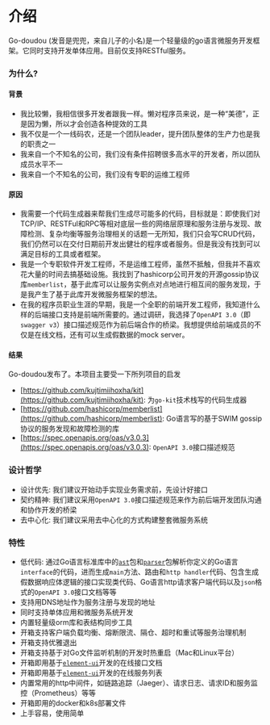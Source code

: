 # 介绍
Go-doudou (发音是兜兜，来自儿子的小名)是一个轻量级的go语言微服务开发框架。它同时支持开发单体应用。目前仅支持RESTful服务。

### 为什么?
#### 背景
- 我比较懒，我相信很多开发者跟我一样。懒对程序员来说，是一种“美德”，正是因为懒，所以才会创造各种提效的工具
- 我不仅是一个一线码农，还是一个团队leader，提升团队整体的生产力也是我的职责之一
- 我来自一个不知名的公司，我们没有条件招聘很多高水平的开发者，所以团队成员水平不一
- 我来自一个不知名的公司，我们没有专职的运维工程师

#### 原因
- 我需要一个代码生成器来帮我们生成尽可能多的代码，目标就是：即使我们对TCP/IP、RESTFul和RPC等相对底层一些的网络层原理和服务注册与发现、故障检测、复杂均衡等服务治理相关的话题一无所知，我们只会写CRUD代码，我们仍然可以在交付日期前开发出健壮的程序或者服务。但是我没有找到可以满足目标的工具或者框架。
- 我是一个专职软件开发工程师，不是运维工程师，虽然不抵触，但我并不喜欢花大量的时间去搞基础设施。我找到了hashicorp公司开发的开源gossip协议库`memberlist`，基于此库可以让服务实例点对点地进行相互间的服务发现，于是我产生了基于此库开发微服务框架的想法。
- 在我的程序员职业生涯的早期，我是一个全职的前端开发工程师，我知道什么样的后端接口支持是前端所需要的。通过调研，我选择了`OpenAPI 3.0`（即`swagger v3`）接口描述规范作为前后端合作的桥梁。我想提供给前端成员的不仅是在线文档，还有可以生成假数据的mock server。

#### 结果
Go-doudou发布了。本项目主要受一下所列项目的启发
- [https://github.com/kujtimiihoxha/kit](https://github.com/kujtimiihoxha/kit): 为`go-kit`技术栈写的代码生成器
- [https://github.com/hashicorp/memberlist](https://github.com/hashicorp/memberlist): Go语言写的基于SWIM gossip协议的服务发现和故障检测的库
- [https://spec.openapis.org/oas/v3.0.3](https://spec.openapis.org/oas/v3.0.3): `OpenAPI 3.0`接口描述规范

### 设计哲学
- 设计优先: 我们建议开始动手实现业务需求前，先设计好接口
- 契约精神: 我们建议采用`OpenAPI 3.0`接口描述规范来作为前后端开发团队沟通和协作开发的桥梁
- 去中心化: 我们建议采用去中心化的方式构建整套微服务系统

### 特性
- 低代码: 通过Go语言标准库中的[`ast`](https://pkg.go.dev/go/ast)包和[`parser`](https://pkg.go.dev/go/parser)包解析你定义的Go语言`interface`的代码，进而生成`main`方法、路由和`http handler`代码、包含生成假数据响应体逻辑的接口实现类代码、Go语言http请求客户端代码以及`json`格式的`OpenAPI 3.0`接口文档等等
- 支持用DNS地址作为服务注册与发现的地址
- 同时支持单体应用和微服务系统开发
- 内置轻量级orm库和表结构同步工具
- 开箱支持客户端负载均衡、熔断限流、隔仓、超时和重试等服务治理机制
- 开箱支持优雅退出
- 开箱支持基于对Go文件监听机制的开发时热重启（Mac和Linux平台）
- 开箱即用基于[`element-ui`](https://github.com/ElemeFE/element)开发的在线接口文档
- 开箱即用基于[`element-ui`](https://github.com/ElemeFE/element)开发的在线服务列表
- 内置常用的http中间件，如链路追踪（Jaeger）、请求日志、请求ID和服务监控（Prometheus）等等
- 开箱即用的docker和k8s部署文件
- 上手容易，使用简单